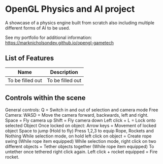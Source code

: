 # OpenGL Physics and AI project

A showcase of a physics engine built from scratch also including multiple different forms of AI to be used. 

See my portfolio for additional information: https://marknicholsondev.github.io/opengl-gametech

## List of Features
| Name | Description |
| ------------- | ------------- |
| To be filled out | To be filled out |

## Controls within the scene
General controls:
Q = Switch in and out of selection and camera mode
Free Camera:
WASD = Move the camera forward, backwards, left and right.
Space = Fly camera up
Shift = Fly camera down
Left click + L = Lock onto selected Object
Once locked on object:
Arrow keys = Movement of locked object
Space to jump (Hold to fly)
Press 1,2,3 to equip Rope, Rockets and Nothing
While selection mode, on hold left click on object = Create rope swing (While rope item equipped)
While selection mode, right click on two different objects = Tether objects together (While rope item equipped)
To untether once tethered right click again.
Left click + rocket equipped = Fire rocket.

